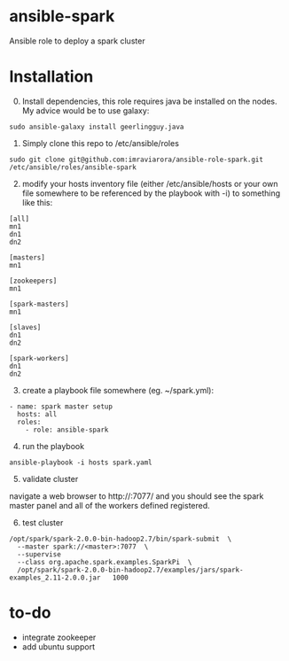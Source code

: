 # ansible-spark
Ansible role to deploy a spark cluster

# Installation

0) Install dependencies, this role requires java be installed on the nodes. My advice would be to use galaxy:

```
sudo ansible-galaxy install geerlingguy.java
```

1) Simply clone this repo to /etc/ansible/roles

```
sudo git clone git@github.com:imraviarora/ansible-role-spark.git /etc/ansible/roles/ansible-spark
```

2) modify your hosts inventory file (either /etc/ansible/hosts or your own file somewhere to be referenced by the playbook with -i) to something like this:

```
[all]
mn1
dn1
dn2

[masters]
mn1

[zookeepers]
mn1

[spark-masters]
mn1

[slaves]
dn1
dn2

[spark-workers]
dn1
dn2
```

3) create a playbook file somewhere (eg. ~/spark.yml):

```
- name: spark master setup
  hosts: all
  roles:
    - role: ansible-spark
```

4) run the playbook

```
ansible-playbook -i hosts spark.yaml
```

5) validate cluster

navigate a web browser to http://<master>:7077/ and you should see the spark master panel and all of the workers defined registered.

6) test cluster

```
/opt/spark/spark-2.0.0-bin-hadoop2.7/bin/spark-submit  \
  --master spark://<master>:7077  \
  --supervise   
  --class org.apache.spark.examples.SparkPi  \
  /opt/spark/spark-2.0.0-bin-hadoop2.7/examples/jars/spark-examples_2.11-2.0.0.jar   1000
```

# to-do

- integrate zookeeper
- add ubuntu support
